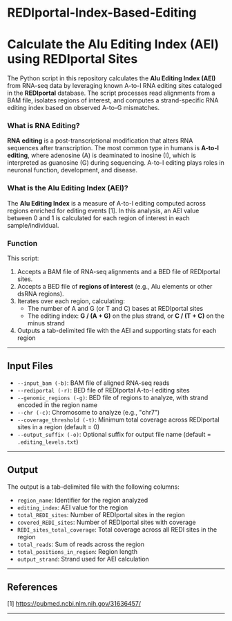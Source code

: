 # REDIportal-Index-Based-Editing

# Calculate the Alu Editing Index (AEI) using REDIportal Sites

The Python script in this repository calculates the **Alu Editing Index (AEI)** from RNA-seq data by leveraging known A-to-I RNA editing sites cataloged in the **REDIportal** database. The script processes read alignments from a BAM file, isolates regions of interest, and computes a strand-specific RNA editing index based on observed A-to-G mismatches.

### What is RNA Editing?
**RNA editing** is a post-transcriptional modification that alters RNA sequences after transcription. The most common type in humans is **A-to-I editing**, where adenosine (A) is deaminated to inosine (I), which is interpreted as guanosine (G) during sequencing. A-to-I editing plays roles in neuronal function, development, and disease.

### What is the Alu Editing Index (AEI)?
The **Alu Editing Index** is a measure of A-to-I editing computed across regions enriched for editing events [1]. In this analysis, an AEI value between 0 and 1 is calculated for each region of interest in each sample/individual.

### Function
This script:

1. Accepts a BAM file of RNA-seq alignments and a BED file of REDIportal sites.
2. Accepts a BED file of **regions of interest** (e.g., Alu elements or other dsRNA regions).
3. Iterates over each region, calculating:
   - The number of A and G (or T and C) bases at REDIportal sites
   - The editing index: **G / (A + G)** on the plus strand, or **C / (T + C)** on the minus strand
4. Outputs a tab-delimited file with the AEI and supporting stats for each region

---

## Input Files

- `--input_bam (-b)`: BAM file of aligned RNA-seq reads
- `--rediportal (-r)`: BED file of REDIportal A-to-I editing sites
- `--genomic_regions (-g)`: BED file of regions to analyze, with strand encoded in the region name
- `--chr (-c)`: Chromosome to analyze (e.g., "chr7")
- `--coverage_threshold (-t)`: Minimum total coverage across REDIportal sites in a region (default = 0)
- `--output_suffix (-o)`: Optional suffix for output file name (default = `.editing_levels.txt`)

---

## Output

The output is a tab-delimited file with the following columns:
- `region_name`: Identifier for the region analyzed
- `editing_index`: AEI value for the region
- `total_REDI_sites`: Number of REDIportal sites in the region
- `covered_REDI_sites`: Number of REDIportal sites with coverage
- `REDI_sites_total_coverage`: Total coverage across all REDI sites in the region
- `total_reads`: Sum of reads across the region
- `total_positions_in_region`: Region length
- `output_strand`: Strand used for AEI calculation

---

## References
[1] https://pubmed.ncbi.nlm.nih.gov/31636457/

---
